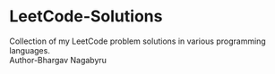 # LeetCode-Solutions
Collection of my LeetCode problem solutions in various programming languages.
<br>
Author-Bhargav Nagabyru
